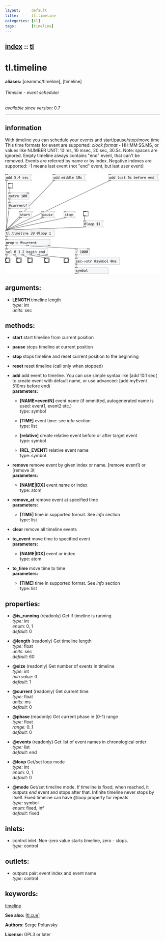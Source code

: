```yaml
---
layout:     default
title:      tl.timeline
categories: [tl]
tags:       [timeline]
---
```

[index](index.html) :: [tl](category_tl.html)
---

# tl.timeline
**aliases:** [ceammc/timeline], [timeline]


###### Timeline - event scheduler

*available since version:* 0.7

---


## information
With timeline you can schedule your events and start/pause/stop/move time This time formats for event are supported: *clock format* - HH:MM:SS.MS, or values like NUMBER UNIT: 10 ms, 10 msec, 20 sec, 30.5s. Note: spaces are ignored. Empty timeline always contains &#34;end&#34; event, that can&#39;t be removed. Events are referred by name or by index. Negative indexes are supported: -1 means last event (not &#34;end&#34; event, but last user event)


[![example](../examples/img/tl.timeline.jpg)](../examples/pd/tl.timeline.pd)



## arguments:

* **LENGTH**
timeline length<br>
_type:_ int<br>
_units:_ sec<br>



## methods:

* **start**
start timeline from current position<br>

* **pause**
stops timeline at current position<br>

* **stop**
stops timeline and reset current position to the beginning<br>

* **reset**
reset timeline (call only when stopped)<br>

* **add**
add event to timeline. You can use simple syntax like [add 10.1 sec( to create
event with default name, or use advanced: [add myEvent 510ms before end(<br>
  __parameters:__
  - **[NAME=eventN]** event name (if ommitted, autogenerated name is used: event1, event2 etc.)<br>
    type: symbol <br>

  - **[TIME]** event time: see *info* section<br>
    type: list <br>

  - **[relative]** create relative event before or after target event<br>
    type: symbol <br>

  - **[REL_EVENT]** relative event name<br>
    type: symbol <br>

* **remove**
remove event by given index or name. [remove event1( or [remove 3(<br>
  __parameters:__
  - **[NAME|IDX]** event name or index<br>
    type: atom <br>

* **remove_at**
remove event at specified time<br>
  __parameters:__
  - **[TIME]** time in supported format. See *info* section<br>
    type: list <br>

* **clear**
remove all timeline events<br>

* **to_event**
move time to specified event<br>
  __parameters:__
  - **[NAME|IDX]** event or index<br>
    type: atom <br>

* **to_time**
move time to time<br>
  __parameters:__
  - **[TIME]** time in supported format. See *info* section<br>
    type: list <br>




## properties:

* **@is_running** (readonly)
Get if timeline is running<br>
_type:_ int<br>
_enum:_ 0, 1<br>
_default:_ 0<br>

* **@length** (readonly)
Get timeline length<br>
_type:_ float<br>
_units:_ sec<br>
_default:_ 60<br>

* **@size** (readonly)
Get number of events in timeline<br>
_type:_ int<br>
_min value:_ 0<br>
_default:_ 1<br>

* **@current** (readonly)
Get current time<br>
_type:_ float<br>
_units:_ ms<br>
_default:_ 0<br>

* **@phase** (readonly)
Get current phase in [0-1) range<br>
_type:_ float<br>
_range:_ 0..1<br>
_default:_ 0<br>

* **@events** (readonly)
Get list of event names in chronological order<br>
_type:_ list<br>
_default:_ end<br>

* **@loop** 
Get/set loop mode<br>
_type:_ int<br>
_enum:_ 0, 1<br>
_default:_ 0<br>

* **@mode** 
Get/set timeline mode. If timeline is fixed, when reached, it outputs *end* event and
stops after that. Infinite timeline never stops by itself. Fixed timeline can
have @loop property for repeats<br>
_type:_ symbol<br>
_enum:_ fixed, inf<br>
_default:_ fixed<br>



## inlets:

* control inlet. Non-zero value starts timeline, zero - stops.<br>
_type:_ control



## outlets:

* outputs pair: event index and event name<br>
_type:_ control



## keywords:

[timeline](keywords/timeline.html)



**See also:**
[\[tl.cue\]](tl.cue.html)




**Authors:** Serge Poltavsky




**License:** GPL3 or later





